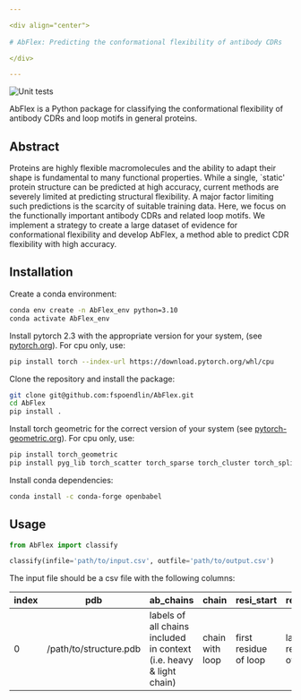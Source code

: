 ```yaml
---

<div align="center">    
 
# AbFlex: Predicting the conformational flexibility of antibody CDRs 

</div>

---
```

![Unit tests](https://github.com/fspoendlin/AbFlex/actions/workflows/unittest_linting.yml/badge.svg)

AbFlex is a Python package for classifying the conformational flexibility of antibody CDRs and loop motifs in general proteins.

## Abstract

Proteins are highly flexible macromolecules and the ability to adapt their shape is fundamental to many functional properties. While a single, `static' protein structure can be predicted at high accuracy, current methods are severely limited at predicting structural flexibility. A major factor limiting such predictions is the scarcity of suitable training data. Here, we focus on the functionally important antibody CDRs and related loop motifs. We implement a strategy to create a large dataset of evidence for conformational flexibility and develop AbFlex, a method able to predict CDR flexibility with high accuracy.

## Installation

Create a conda environment:

```bash
conda env create -n AbFlex_env python=3.10
conda activate AbFlex_env
```

Install pytorch 2.3 with the appropriate version for your system, (see [pytorch.org](https://pytorch.org/get-started/locally/)). For cpu only, use:

```bash
pip install torch --index-url https://download.pytorch.org/whl/cpu
```

Clone the repository and install the package:

```bash
git clone git@github.com:fspoendlin/AbFlex.git
cd AbFlex
pip install .
```

Install torch geometric for the correct version of your system (see [pytorch-geometric.org](https://pytorch-geometric.readthedocs.io/en/latest/notes/installation.html)). For cpu only, use:

```bash
pip install torch_geometric
pip install pyg_lib torch_scatter torch_sparse torch_cluster torch_spline_conv -f https://data.pyg.org/whl/torch-2.3.0+cpu.html
```

Install conda dependencies:

```bash
conda install -c conda-forge openbabel
```

## Usage

```python
from AbFlex import classify

classify(infile='path/to/input.csv', outfile='path/to/output.csv')
```

The input file should be a csv file with the following columns:

| index | pdb | ab_chains | chain | resi_start | resi_end |
| ----- | --- | --------- | ----- | ---------- | -------- |
| 0     | /path/to/structure.pdb | labels of all chains included in context (i.e. heavy & light chain) | chain with loop | first residue of loop | last residue of loop |